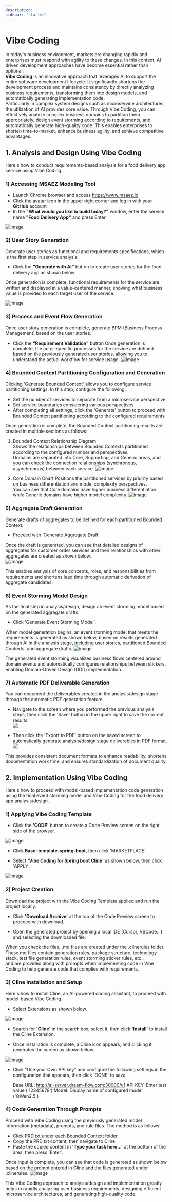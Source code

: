 ```yaml
---
description: ''
sidebar: 'started'
---
```

# Vibe Coding

In today's business environment, markets are changing rapidly and enterprises must respond with agility to these changes. In this context, AI-driven development approaches have become essential rather than optional.<br>
**Vibe Coding** is an innovative approach that leverages AI to support the entire software development lifecycle. It significantly shortens the development process and maintains consistency by directly analyzing business requirements, transforming them into design models, and automatically generating implementation code.<br>
Particularly in complex system designs such as microservice architectures, the utilization of AI provides core value. Through Vibe Coding, you can effectively analyze complex business domains to partition them appropriately, design event storming according to requirements, and automatically generate high-quality code. This enables enterprises to shorten time-to-market, enhance business agility, and achieve competitive advantages.<br>

## 1. Analysis and Design Using Vibe Coding
Here's how to conduct requirements-based analysis for a food delivery app service using Vibe Coding.

### 1) Accessing MSAEZ Modeling Tool
- Launch Chrome browser and access https://www.msaez.io
- Click the avatar icon in the upper right corner and log in with your **GitHub** account
- In the **"What would you like to build today?"** window, enter the service name **"Food Delivery App"** and press Enter

![image](../../src/img/vibe-coding/1.msaez-ai-분석.png)

### 2) User Story Generation
Generate user stories as functional and requirements specifications, which is the first step in service analysis.
- Click the **"Generate with AI"** button to create user stories for the food delivery app as shown below

Once generation is complete, functional requirements for the service are written and displayed in a value-centered manner, showing what business value is provided to each target user of the service.

![image](../../src/img/vibe-coding/2.user-story.png)

### 3) Process and Event Flow Generation
Once user story generation is complete, generate BPM (Business Process Management) based on the user stories.
- Click the **"Requirement Validation"** button
Once generation is complete, the actor-specific processes for the service are defined based on the previously generated user stories, allowing you to understand the actual workflow for service usage.
![image](../../src/img/vibe-coding/3.bpm.png)

### 4) Bounded Context Partitioning Configuration and Generation
Clicking 'Generate Bounded Context' allows you to configure service partitioning settings. In this step, configure the following:
- Set the number of services to separate from a microservice perspective
- Set service boundaries considering various perspectives
- After completing all settings, click the 'Generate' button to proceed with Bounded Context partitioning according to the configured requirements

Once generation is complete, the Bounded Context partitioning results are created in multiple sections as follows:

1. Bounded Context Relationship Diagram <br>
    Shows the relationships between Bounded Contexts partitioned according to the configured number and perspectives. <br>
    Domains are separated into Core, Supporting, and Generic areas, and you can check the connection relationships (synchronous, asynchronous) between each service.
![image](../../src/img/vibe-coding/4.bc연관-관계도.png)

2. Core Domain Chart
    Positions the partitioned services by priority based on business differentiation and model complexity perspectives. <br>
    You can see that Core domains have higher business differentiation while Generic domains have higher model complexity.
![image](../../src/img/vibe-coding/5.코어-도메인-차트.png)

### 5) Aggregate Draft Generation
Generate drafts of aggregates to be defined for each partitioned Bounded Context.
- Proceed with 'Generate Aggregate Draft'. <br>

Once the draft is generated, you can see that detailed designs of aggregates for customer order services and their relationships with other aggregates are created as shown below.<br>
![image](../../src/img/vibe-coding/6.어그리거트초안.png)

This enables analysis of core concepts, roles, and responsibilities from requirements and shortens lead time through automatic derivation of aggregate candidates.

### 6) Event Storming Model Design
As the final step in analysis/design, design an event storming model based on the generated aggregate drafts.
- Click 'Generate Event Storming Model'. <br>

When model generation begins, an event storming model that meets the requirements is generated as shown below, based on results generated through AI in the analysis stage, including user stories, partitioned Bounded Contexts, and aggregate drafts.
![image](../../src/img/vibe-coding/7.이벤트스토밍.png)

The generated event storming visualizes business flows centered around domain events and automatically configures relationships between stickers, enabling Domain-Driven Design (DDD) implementation.

### 7) Automatic PDF Deliverable Generation
You can document the deliverables created in the analysis/design stage through the automatic PDF generation feature.

- Navigate to the screen where you performed the previous analysis steps, then click the 'Save' button in the upper right to save the current results. <br>
![](../../src/img/vibe-coding/13.pdf.png)

- Then click the 'Export to PDF' button on the saved screen to automatically generate analysis/design stage deliverables in PDF format.
![](../../src/img/vibe-coding/14.pdf산출물.png)

This provides consistent document formats to enhance readability, shortens documentation work time, and ensures standardization of document quality.

## 2. Implementation Using Vibe Coding
Here's how to proceed with model-based implementation code generation using the final event storming model and Vibe Coding for the food delivery app analysis/design.

### 1) Applying Vibe Coding Template
- Click the **'CODE'** button to create a Code Preview screen on the right side of the browser.

![image](../../src/img/vibe-coding/9.code-preview.png)
- Click **Base: template-spring-boot**, then click 'MARKETPLACE'.

- Select **'Vibe Coding for Spring boot Cline'** as shown below, then click 'APPLY'.

![image](../../src/img/vibe-coding/8.마켓플레이스.png)

### 2) Project Creation
Download the project with the Vibe Coding Template applied and run the project locally.

- Click **'Download Archive'** at the top of the Code Preview screen to proceed with download.

- Open the generated project by opening a local IDE (Cursor, VSCode...) and selecting the downloaded file.

When you check the files, .md files are created under the .clinerules folder.
These md files contain generation rules, package structure, technology stack, test file generation rules, event storming sticker rules, etc., <br>
and are provided along with prompts when implementing code in Vibe Coding to help generate code that complies with requirements.

### 3) Cline Installation and Setup
Here's how to install Cline, an AI-powered coding assistant, to proceed with model-based Vibe Coding.

- Select Extensions as shown below.

![image](../../src/img/vibe-coding/10.Extension설정.png)

- Search for **'Cline'** in the search box, select it, then click **'Install'** to install the Cline Extension.

- Once installation is complete, a Cline icon appears, and clicking it generates the screen as shown below.

![image](../../src/img/vibe-coding/11.Cline.png)

- Click "Use your Own API key" and configure the following settings in the configuration that appears, then click 'DONE' to save.

    Base URL: http://ai-server.dream-flow.com:30000/v1
    API KEY: Enter test value ('12345678')
    Model: Display name of configured model ('QWen2.5')

### 4) Code Generation Through Prompts
Proceed with Vibe Coding using the previously generated model information (metadata), prompts, and rule files. The method is as follows:

- Click PRD.txt under each Bounded Context folder.
- Copy the PRD.txt content, then navigate to Cline.
- Paste the copied content in **'Type your task here...'** at the bottom of the area, then press 'Enter'.

Once input is complete, you can see that code is generated as shown below based on the prompt entered in Cline and the files generated under .clinerules.
![image](../../src/img/vibe-coding/12.코드생성.png)

This Vibe Coding approach to analysis/design and implementation greatly helps in rapidly analyzing user business requirements, designing efficient microservice architectures, and generating high-quality code. <br> 